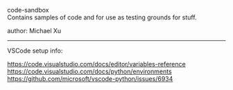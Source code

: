 code-sandbox <br>
Contains samples of code and for use as testing grounds for stuff.

author: Michael Xu

----------------------------------
VSCode setup info:

https://code.visualstudio.com/docs/editor/variables-reference <br>
https://code.visualstudio.com/docs/python/environments <br>
https://github.com/microsoft/vscode-python/issues/6934 <br>




